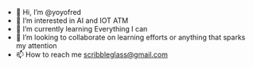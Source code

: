 - 👋 Hi, I’m @yoyofred
- 👀 I’m interested in AI and IOT ATM
- 🌱 I’m currently learning Everything I can
- 💞️ I’m looking to collaborate on learning efforts or anything that sparks my attention
- 📫 How to reach me scribbleglass@gmail.com

<!---
yoyofred/yoyofred is a ✨ special ✨ repository because its `README.md` (this file) appears on your GitHub profile.
You can click the Preview link to take a look at your changes.
--->
